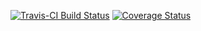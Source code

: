 [![Travis-CI Build Status](https://travis-ci.org/zachmayer/pirouette.svg?branch=master)](https://travis-ci.org/zachmayer/pirouette)
[![Coverage Status](https://img.shields.io/coveralls/zachmayer/pirouette.svg)](https://coveralls.io/r/zachmayer/pirouette?branch=master)